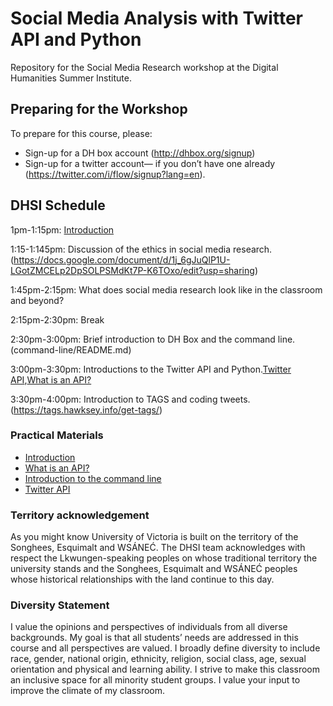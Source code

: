 # Social Media Analysis with Twitter API and  Python

Repository for the Social Media Research workshop at the Digital Humanities Summer Institute.

## Preparing for the Workshop

To prepare for this course, please:

- Sign-up for a DH box account (http://dhbox.org/signup)
- Sign-up for a twitter account— if you don’t have one already (https://twitter.com/i/flow/signup?lang=en).

## DHSI Schedule

1pm-1:15pm: [Introduction](sections/introduction.md)

1:15-1:145pm: Discussion of the ethics in social media research.(https://docs.google.com/document/d/1j_6gJuQlP1U-LGotZMCELp2DpSOLPSMdKt7P-K6TOxo/edit?usp=sharing)

1:45pm-2:15pm: What does social media research look like in the classroom and beyond?

2:15pm-2:30pm: Break

2:30pm-3:00pm: Brief introduction to DH Box and the command line.(command-line/README.md)

3:00pm-3:30pm: Introductions to the Twitter API and Python.[Twitter API](twitter-api/README.md),[What is an API?](sections/WhatIsAPI.md)

3:30pm-4:00pm: Introduction to TAGS and coding tweets.(https://tags.hawksey.info/get-tags/)


### Practical Materials

- [Introduction](sections/introduction.md)
- [What is an API?](sections/WhatIsAPI.md)
- [Introduction to the command line](command-line/README.md)
- [Twitter API](twitter-api/README.md)



### Territory acknowledgement
As you might know University of Victoria is built on the territory of the Songhees, Esquimalt and WSÁNEĆ. The DHSI team acknowledges with respect the Lkwungen-speaking peoples on whose traditional territory the university stands and the Songhees, Esquimalt and WSÁNEĆ peoples whose historical relationships with the land continue to this day.


 
### Diversity Statement 
 I value the opinions and perspectives of individuals from all diverse backgrounds. My goal is that all students’ needs are addressed in this course and all perspectives are valued. I broadly define diversity to include race, gender, national origin, ethnicity, religion, social class, age, sexual orientation and physical and learning ability. I strive to make this classroom an inclusive space for all minority student groups. I value your input to improve the climate of my classroom. 
